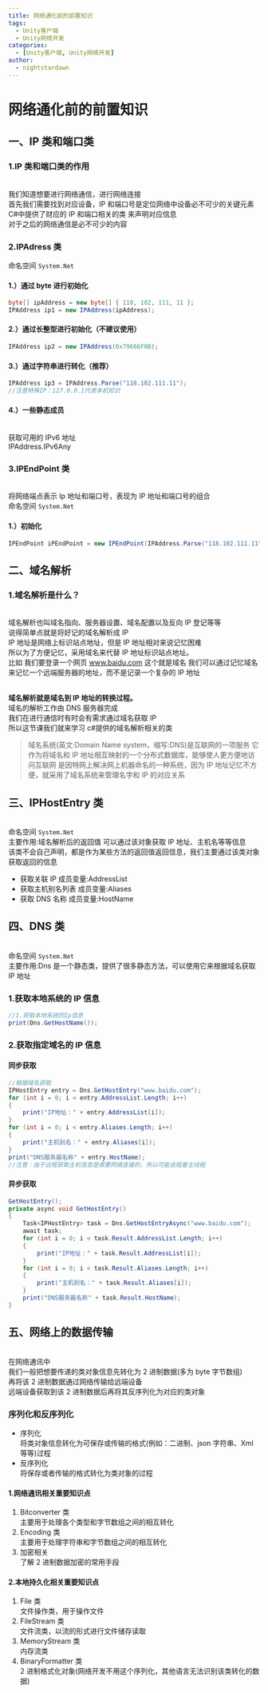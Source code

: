 ```yaml
---
title: 网络通化前的前置知识
tags:
  - Unity客户端
  - Unity网络开发
categories:
  - [Unity客户端, Unity网络开发]
author:
  - nightstardawn
---
```


# 网络通化前的前置知识

## 一、IP 类和端口类

### 1.IP 类和端口类的作用

</br>我们知道想要进行网络通信，进行网络连接
</br>首先我们需要找到对应设备，IP 和端口号是定位网络中设备必不可少的关键元素
</br>C#中提供了财应的 IP 和端口相关的类 来声明对应信息
</br>对于之后的网络通信是必不可少的内容

### 2.IPAdress 类

命名空间 `System.Net`

#### 1.）通过 byte 进行初始化

```cs
byte[] ipAddress = new byte[] { 118, 102, 111, 11 };
IPAddress ip1 = new IPAddress(ipAddress);
```

#### 2.）通过长整型进行初始化（不建议使用）

```cs
IPAddress ip2 = new IPAddress(0x79666F0B);
```

#### 3.）通过字符串进行转化（推荐）

```cs
IPAddress ip3 = IPAddress.Parse("118.102.111.11");
//注意特殊IP：127.0.0.1代表本机知识
```

#### 4.）一些静态成员

</br>获取可用的 IPv6 地址
</br>IPAddress.IPv6Any

### 3.IPEndPoint 类

</br>将网络端点表示 Ip 地址和端口号，表现为 IP 地址和端口号的组合
</br>命名空间 `System.Net`

#### 1.）初始化

```cs
IPEndPoint iPEndPoint = new IPEndPoint(IPAddress.Parse("118.102.111.11"), 8080);
```

## 二、域名解析

### 1.域名解析是什么？

</br>域名解析也叫域名指向、服务器设置、域名配置以及反向 IP 登记等等
</br>说得简单点就是将好记的域名解析成 IP
</br>IP 地址是网络上标识站点地址，但是 IP 地址相对来说记忆困难
</br>所以为了方便记忆，采用域名来代替 IP 地址标识站点地址。
</br>比如 我们要登录一个网页 www.baidu.com 这个就是域名 我们可以通过记忆域名来记忆一个远端服务器的地址，而不是记录一个复杂的 IP 地址

</br>**域名解析就是域名到 IP 地址的转换过程。**
</br>域名的解析工作由 DNS 服务器完成
</br>我们在进行通信时有时会有需求通过域名获取 IP
</br>所以这节课我们就来学习 c#提供的域名解析相关的类
</br>
> 域名系统(英文:Domain Name system，缩写:DNS)是互联网的一项服务
> 它作为将域名和 IP 地址相互映射的一个分布式数据库，能够使人更方便地访问互联网
> 是因特网上解决网上机器命名的一种系统，因为 IP 地址记忆不方便，就采用了域名系统来管理名字和 IP 的对应关系

## 三、IPHostEntry 类

</br>命名空间 `System.Net`
</br>主要作用:域名解析后的返回值 可以通过该对象获取 IP 地址、主机名等等信息
</br>该类不会自己声明，都是作为某些方法的返回值返回信息，我们主要通过该类对象获取返回的信息

- 获取关联 IP
  成员变量:AddressList
- 获取主机别名列表
  成员变量:Aliases
- 获取 DNS 名称
  成员变量:HostName

## 四、DNS 类

</br>命名空间 `System.Net`
</br>主要作用:Dns 是一个静态类，提供了很多静态方法，可以使用它来根据域名获取 IP 地址

### 1.获取本地系统的 IP 信息

```cs
//1.获取本地系统的Ip信息
print(Dns.GetHostName());
```

### 2.获取指定域名的 IP 信息

#### 同步获取

```cs
//根据域名获取
IPHostEntry entry = Dns.GetHostEntry("www.baidu.com");
for (int i = 0; i < entry.AddressList.Length; i++)
{
    print("IP地址：" + entry.AddressList[i]);
}
for (int i = 0; i < entry.Aliases.Length; i++)
{
    print("主机别名：" + entry.Aliases[i]);
}
print("DNS服务器名称" + entry.HostName);
//注意：由于远程获取主机信息是需要网络连接的，所以可能会阻塞主线程
```

#### 异步获取

```cs
GetHostEntry();
private async void GetHostEntry()
{
    Task<IPHostEntry> task = Dns.GetHostEntryAsync("www.baidu.com");
    await task;
    for (int i = 0; i < task.Result.AddressList.Length; i++)
    {
        print("IP地址：" + task.Result.AddressList[i]);
    }
    for (int i = 0; i < task.Result.Aliases.Length; i++)
    {
        print("主机别名：" + task.Result.Aliases[i]);
    }
    print("DNS服务器名称" + task.Result.HostName);
}
```

## 五、网络上的数据传输

</br>在网络通讯中
</br>我们一般把想要传递的类对象信息先转化为 2 进制数据(多为 byte 字节数组)
</br>再将该 2 进制数据通过网络传输给远端设备
</br>远端设备获取到该 2 进制数据后再将其反序列化为对应的类对象

### 序列化和反序列化

- 序列化
  </br>将类对象信息转化为可保存或传输的格式(例如：二进制、json 字符串、Xml 等等)过程
- 反序列化
  </br>将保存或者传输的格式转化为类对象的过程

#### 1.网络通讯相关重要知识点

1. Bitconverter 类
   </br>主要用于处理各个类型和字节数组之间的相互转化
2. Encoding 类
   </br>主要用于处理字符串和字节数组之间的相互转化
3. 加密相关
   </br>了解 2 进制数据加密的常用手段

#### 2.本地持久化相关重要知识点

1. File 类
   </br>文件操作类，用于操作文件
2. FileStream 类
   </br>文件流类，以流的形式进行文件储存读取
3. MemoryStream 类
   </br>内存流类
4. BinaryFormatter 类
   </br>2 进制格式化对象(网络开发不用这个序列化，其他语言无法识别该类转化的数据)
